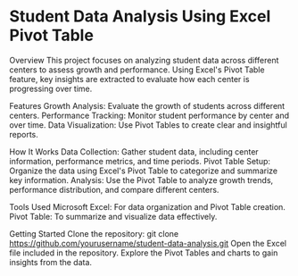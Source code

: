 # Student Data Analysis Using Excel Pivot Table
Overview
This project focuses on analyzing student data across different centers to assess growth and performance. Using Excel's Pivot Table feature, key insights are extracted to evaluate how each center is progressing over time.

Features
Growth Analysis: Evaluate the growth of students across different centers.
Performance Tracking: Monitor student performance by center and over time.
Data Visualization: Use Pivot Tables to create clear and insightful reports.


How It Works
Data Collection: Gather student data, including center information, performance metrics, and time periods.
Pivot Table Setup: Organize the data using Excel's Pivot Table to categorize and summarize key information.
Analysis: Use the Pivot Table to analyze growth trends, performance distribution, and compare different centers.


Tools Used
Microsoft Excel: For data organization and Pivot Table creation.
Pivot Table: To summarize and visualize data effectively.


Getting Started
Clone the repository: git clone https://github.com/yourusername/student-data-analysis.git
Open the Excel file included in the repository.
Explore the Pivot Tables and charts to gain insights from the data.
